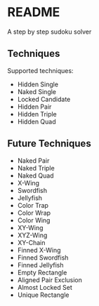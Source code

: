 # README

A step by step sudoku solver

## Techniques

Supported techniques:
- Hidden Single
- Naked Single
- Locked Candidate
- Hidden Pair
- Hidden Triple
- Hidden Quad

## Future Techniques
- Naked Pair
- Naked Triple
- Naked Quad
- X-Wing
- Swordfish
- Jellyfish
- Color Trap
- Color Wrap
- Color Wing
- XY-Wing
- XYZ-Wing
- XY-Chain
- Finned X-Wing
- Finned Swordfish
- Finned Jellyfish
- Empty Rectangle
- Aligned Pair Exclusion
- Almost Locked Set
- Unique Rectangle
